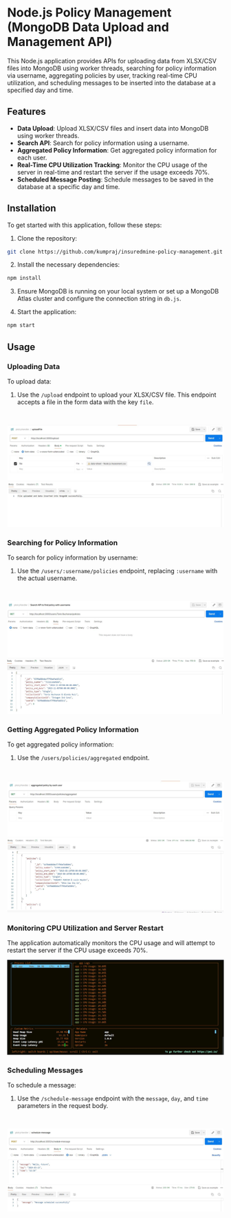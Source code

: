 

# Node.js Policy Management (MongoDB Data Upload and Management API)

This Node.js application provides APIs for uploading data from XLSX/CSV files into MongoDB using worker threads, searching for policy information via username, aggregating policies by user, tracking real-time CPU utilization, and scheduling messages to be inserted into the database at a specified day and time.

## Features

- **Data Upload**: Upload XLSX/CSV files and insert data into MongoDB using worker threads.
- **Search API**: Search for policy information using a username.
- **Aggregated Policy Information**: Get aggregated policy information for each user.
- **Real-Time CPU Utilization Tracking**: Monitor the CPU usage of the server in real-time and restart the server if the usage exceeds 70%.
- **Scheduled Message Posting**: Schedule messages to be saved in the database at a specific day and time.

## Installation

To get started with this application, follow these steps:

1. Clone the repository:

```bash
git clone https://github.com/kumpraj/insuredmine-policy-management.git

```

2. Install the necessary dependencies:

```bash
npm install
```

3. Ensure MongoDB is running on your local system or set up a MongoDB Atlas cluster and configure the connection string in `db.js`.

4. Start the application:

```bash
npm start
```

## Usage

### Uploading Data

To upload data:

1. Use the `/upload` endpoint to upload your XLSX/CSV file. This endpoint accepts a file in the form data with the key `file`.
<br>

![Upload api route image](./images/Upload%20CSV%20API.JPG)

### Searching for Policy Information

To search for policy information by username:

1. Use the `/users/:username/policies` endpoint, replacing `:username` with the actual username.
<br>

![Search for policy information by username](./images/Search%20API%20to%20find%20policy%20with%20username.JPG)

### Getting Aggregated Policy Information

To get aggregated policy information:

1. Use the `/users/policies/aggregated` endpoint.

<br>

![Aggreagated Policies by User](./images/Aggregated%20policies%20by%20each%20user.JPG)

### Monitoring CPU Utilization and Server Restart

The application automatically monitors the CPU usage and will attempt to restart the server if the CPU usage exceeds 70%.
<br>

![PM2 Monit CPU Usage](./images/PM2%20Monit%20CPU%20Usage.JPG)

### Scheduling Messages

To schedule a message:

1. Use the `/schedule-message` endpoint with the `message`, `day`, and `time` parameters in the request body.
<br>

![API for scheduled message](./images/Scheduled%20Message%20API.JPG)


